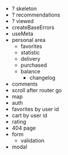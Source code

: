 - ? skeleton
- ? recommendations
- ? viewed
- createBaseErrors
- useMeta
- personal area
  - favorites
  - statistic
  - delivery
  - purchased
  - balance
    - changelog
- comments
- scroll after router go
- map
- auth
- favorites by user id
- cart by user id
- rating
- 404 page
- form
  - validation
- modal

